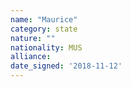 ```yaml
---
name: "Maurice"
category: state
nature: ""
nationality: MUS
alliance: 
date_signed: '2018-11-12'
---
```

    